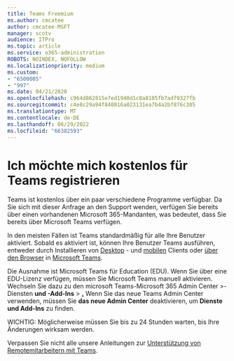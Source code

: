 ```yaml
---
title: Teams Freemium
ms.author: cmcatee
author: cmcatee-MSFT
manager: scotv
audience: ITPro
ms.topic: article
ms.service: o365-administration
ROBOTS: NOINDEX, NOFOLLOW
ms.localizationpriority: medium
ms.custom:
- "6500005"
- "997"
ms.date: 04/21/2020
ms.openlocfilehash: c964d862815e7ed1940d1c8a8105fb7adf9327fb
ms.sourcegitcommit: c4e8c29a94f840816a023131ea7b4a2bf876c305
ms.translationtype: MT
ms.contentlocale: de-DE
ms.lasthandoff: 06/29/2022
ms.locfileid: "66382593"
---
```

# <a name="id-like-to-sign-up-for-teams-for-free"></a>Ich möchte mich kostenlos für Teams registrieren

Teams ist kostenlos über ein paar verschiedene Programme verfügbar. Da Sie sich mit dieser Anfrage an den Support wenden, verfügen Sie bereits über einen vorhandenen Microsoft 365-Mandanten, was bedeutet, dass Sie bereits über Microsoft Teams verfügen.

In den meisten Fällen ist Teams standardmäßig für alle Ihre Benutzer aktiviert. Sobald es aktiviert ist, können Ihre Benutzer Teams ausführen, entweder durch Installieren von [Desktop](https://docs.microsoft.com/MicrosoftTeams/get-clients#desktop-client) - und [mobilen](https://docs.microsoft.com/MicrosoftTeams/get-clients#mobile-clients) Clients oder [über den Browser](https://docs.microsoft.com/microsoftteams/get-clients?tabs=Windows) in [Microsoft Teams](https://www.microsoft.com/microsoft-teams/teams-for-work).

Die Ausnahme ist Microsoft Teams für Education (EDU). Wenn Sie über eine EDU-Lizenz verfügen, müssen Sie Microsoft Teams manuell aktivieren. Wechseln Sie dazu zu den microsoft Teams-Microsoft 365 Admin Center >-Diensten **und -Add-Ins** > [**.**](https://admin.teams.microsoft.com/dashboard) Wenn Sie das neue Teams Admin Center verwenden, müssen Sie **das neue Admin Center** deaktivieren, um **Dienste und Add-Ins** zu finden. 

WICHTIG: Möglicherweise müssen Sie bis zu 24 Stunden warten, bis Ihre Änderungen wirksam werden.

Verpassen Sie nicht alle unsere Anleitungen zur [Unterstützung von Remotemitarbeitern mit Teams](https://docs.microsoft.com/MicrosoftTeams/support-remote-work-with-teams).
